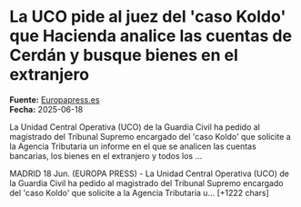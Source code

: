 # La UCO pide al juez del 'caso Koldo' que Hacienda analice las cuentas de Cerdán y busque bienes en el extranjero

**Fuente:** [Europapress.es](https://www.europapress.es/nacional/noticia-uco-pide-juez-caso-koldo-hacienda-analice-cuentas-cerdan-busque-bienes-extranjero-20250618160917.html)  
**Fecha:** 2025-06-18

La Unidad Central Operativa (UCO) de la Guardia Civil ha pedido al magistrado del Tribunal Supremo encargado del 'caso Koldo' que solicite a la Agencia Tributaria un informe en el que se analicen las cuentas bancarias, los bienes en el extranjero y todos los …

MADRID 18 Jun. (EUROPA PRESS) - 
 La Unidad Central Operativa (UCO) de la Guardia Civil ha pedido al magistrado del Tribunal Supremo encargado del 'caso Koldo' que solicite a la Agencia Tributaria u… [+1222 chars]
